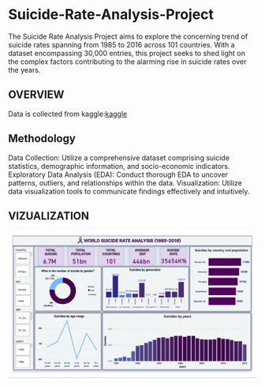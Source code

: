 # Suicide-Rate-Analysis-Project
The Suicide Rate Analysis Project aims to explore the concerning trend of suicide rates spanning from 1985 to 2016 across 101 countries. With a dataset encompassing 30,000 entries, this project seeks to shed light on the complex factors contributing to the alarming rise in suicide rates over the years.

## OVERVIEW
Data is collected from kaggle:[kaggle](https://www.kaggle.com/datasets/russellyates88/suicide-rates-overview-1985-to-2016)

## Methodology
Data Collection: Utilize a comprehensive dataset comprising suicide statistics, demographic information, and socio-economic indicators.
Exploratory Data Analysis (EDA): Conduct thorough EDA to uncover patterns, outliers, and relationships within the data.
Visualization: Utilize data visualization tools to communicate findings effectively and intuitively.

## VIZUALIZATION
![Vizualization](https://github.com/Pinnie232/Suicide-Rate-Analysis-Project/blob/main/vizualization.png)
